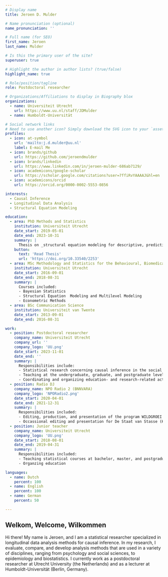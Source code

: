 ```yaml
---
# Display name
title: Jeroen D. Mulder

# Name pronunciation (optional)
name_pronunciation: ''

# Full name (for SEO)
first_name: Jeroen
last_name: Mulder

# Is this the primary user of the site?
superuser: true

# Highlight the author in author lists? (true/false)
highlight_name: true

# Role/position/tagline
role: Postdoctoral researcher

# Organizations/Affiliations to display in Biography blox
organizations:
  - name: Universiteit Utrecht
    url: https://www.uu.nl/staff/JDMulder
  - name: Humboldt-Universität

# Social network links
# Need to use another icon? Simply download the SVG icon to your `assets/media/icons/` folder.
profiles:
  - icon: at-symbol
    url: 'mailto:j.d.mulder@uu.nl'
    label: E-mail Me
  - icon: brands/github
    url: https://github.com/jeroendmulder
  - icon: brands/linkedin
    url: https://www.linkedin.com/in/jeroen-mulder-686ab7129/
  - icon: academicons/google-scholar
    url: https://scholar.google.com/citations?user=7ffiRvYAAAAJ&hl=en
  - icon: academicons/orcid
    url: https://orcid.org/0000-0002-5553-0856

interests:
  - Causal Inference
  - Longitudinal Data Analysis
  - Structural Equation Modeling

education:
  - area: PhD Methods and Statistics
    institution: Universiteit Utrecht
    date_start: 2019-05-01
    date_end: 2023-10-31
    summary: |
      Thesis on _structural equation modeling for descriptive, predictive, and causal research_. Supervised by [Prof Dr. Ellen L. Hamaker](https://scholar.google.com/citations?user=DA9HlugAAAAJ&hl=en&oi=ao) and [Dr. Satoshi Usami](https://scholar.google.com/citations?user=9fE_RREAAAAJ&hl=en&oi=ao).
    button:
      text: 'Read Thesis'
      url: 'https://doi.org/10.33540/2253'
  - area: MSc Methodology and Statistics for the Behavioural, Biomedical, and Social Sciences
    institution: Universiteit Utrecht
    date_start: 2016-09-01
    date_end: 2018-08-31
    summary: |
      Courses included:
      - Bayesian Statistics
      - Structural Equation  Modeling and Multilevel Modeling
      - Econometric Methods
  - area: BSc Communication Science
    institution: Universiteit van Twente
    date_start: 2013-09-01
    date_end: 2016-08-31

work:
  - position: Postdoctoral researcher
    company_name: Universiteit Utrecht
    company_url: ''
    company_logo: 'UU.png'
    date_start: 2023-11-01
    date_end: ''
    summary: |
      Responsibilities include:
      - Statistical research concerning causal inference in the social sciences
      - Teaching at the undergraduate, graduate, and postgraduate level
      - Coordinating and organizing education- and research-related activities
  - position: Radio DJ
    company_name: NPO Radio 2 (BNNVARA)
    company_logo: 'NPORadio2.png'
    date_start: 2020-04-01
    date_end: 2021-12-31
    summary: |
      Responsibilities included:
      - Editing, production, and presentation of the program WILDGROEI (BNNVARA)
      - Occassional editing and presentation for De Staat van Stasse (KRO-NCRV) and Giel (BNNVARA)
  - position: Junior teacher
    company_name: Universiteit Utrecht
    company_logo: 'UU.png'
    date_start: 2018-08-01
    date_end: 2019-04-31
    summary: |
      Responsibilities included:
      - Teaching statistical courses at bachelor, master, and postgraduate level.
      - Organzing education 

languages:
  - name: Dutch
    percent: 100
  - name: English
    percent: 100
  - name: German
    percent: 50

---
```


## Welkom, Welcome, Wilkommen

Hi there! My name is Jeroen, and I am a statistical researcher specialized in longitudinal data analysis methods for causal inference. In my research, I evaluate, compare, and develop analysis methods that are used in a variety of disciplines, ranging from psychology and social sciences, to epidemiology and biostatistics. I currently work as a postdoctoral researcher at Utrecht University (the Netherlands) and as a lecturer at Humboldt-Universität (Berlin, Germany). 
